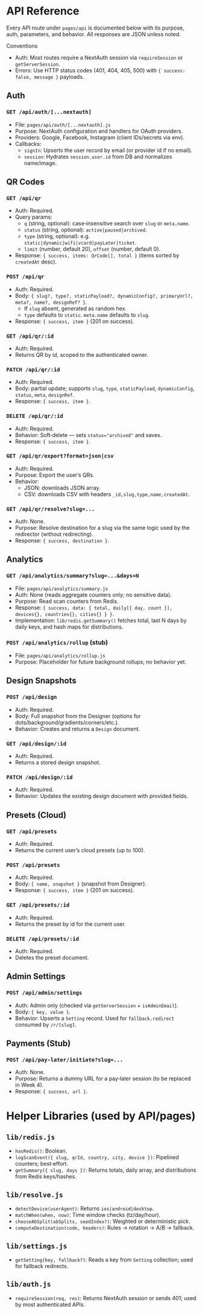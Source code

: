 # API Reference

Every API route under `pages/api` is documented below with its purpose, auth, parameters, and behavior. All responses are JSON unless noted.

Conventions
- Auth: Most routes require a NextAuth session via `requireSession` or `getServerSession`.
- Errors: Use HTTP status codes (401, 404, 405, 500) with `{ success: false, message }` payloads.

## Auth

### `GET /api/auth/[...nextauth]`
- File: `pages/api/auth/[...nextauth].js`
- Purpose: NextAuth configuration and handlers for OAuth providers.
- Providers: Google, Facebook, Instagram (client IDs/secrets via env).
- Callbacks:
  - `signIn`: Upserts the user record by email (or provider id if no email).
  - `session`: Hydrates `session.user.id` from DB and normalizes name/image.

## QR Codes

### `GET /api/qr`
- Auth: Required.
- Query params:
  - `q` (string, optional): case‑insensitive search over `slug` or `meta.name`.
  - `status` (string, optional): `active|paused|archived`.
  - `type` (string, optional): e.g. `static|dynamic|wifi|vcard|payLater|ticket`.
  - `limit` (number, default 20), `offset` (number, default 0).
- Response: `{ success, items: QrCode[], total }` (items sorted by `createdAt` desc).

### `POST /api/qr`
- Auth: Required.
- Body: `{ slug?, type?, staticPayload?, dynamicConfig?, primaryUrl?, meta?, name?, designRef? }`.
  - If `slug` absent, generated as random hex.
  - `type` defaults to `static`. `meta.name` defaults to `slug`.
- Response: `{ success, item }` (201 on success).

### `GET /api/qr/:id`
- Auth: Required.
- Returns QR by id, scoped to the authenticated owner.

### `PATCH /api/qr/:id`
- Auth: Required.
- Body: partial update; supports `slug`, `type`, `staticPayload`, `dynamicConfig`, `status`, `meta`, `designRef`.
- Response: `{ success, item }`.

### `DELETE /api/qr/:id`
- Auth: Required.
- Behavior: Soft‑delete — sets `status="archived"` and saves.
- Response: `{ success, item }`.

### `GET /api/qr/export?format=json|csv`
- Auth: Required.
- Purpose: Export the user’s QRs.
- Behavior:
  - JSON: downloads JSON array.
  - CSV: downloads CSV with headers `_id,slug,type,name,createdAt`.

### `GET /api/qr/resolve?slug=...`
- Auth: None.
- Purpose: Resolve destination for a slug via the same logic used by the redirector (without redirecting).
- Response: `{ success, destination }`.

## Analytics

### `GET /api/analytics/summary?slug=...&days=N`
- File: `pages/api/analytics/summary.js`
- Auth: None (reads aggregate counters only; no sensitive data).
- Purpose: Read scan counters from Redis.
- Response: `{ success, data: { total, daily[{ day, count }], devices{}, countries{}, cities{} } }`.
- Implementation: `lib/redis.getSummary()` fetches total, last N days by daily keys, and hash maps for distributions.

### `POST /api/analytics/rollup` (stub)
- File: `pages/api/analytics/rollup.js`
- Purpose: Placeholder for future background rollups; no behavior yet.

## Design Snapshots

### `POST /api/design`
- Auth: Required.
- Body: Full snapshot from the Designer (options for dots/background/gradients/corners/etc.).
- Behavior: Creates and returns a `Design` document.

### `GET /api/design/:id`
- Auth: Required.
- Returns a stored design snapshot.

### `PATCH /api/design/:id`
- Auth: Required.
- Behavior: Updates the existing design document with provided fields.

## Presets (Cloud)

### `GET /api/presets`
- Auth: Required.
- Returns the current user’s cloud presets (up to 100).

### `POST /api/presets`
- Auth: Required.
- Body: `{ name, snapshot }` (snapshot from Designer).
- Response: `{ success, item }` (201 on success).

### `GET /api/presets/:id`
- Auth: Required.
- Returns the preset by id for the current user.

### `DELETE /api/presets/:id`
- Auth: Required.
- Deletes the preset document.

## Admin Settings

### `POST /api/admin/settings`
- Auth: Admin only (checked via `getServerSession` + `isAdminEmail`).
- Body: `{ key, value }`.
- Behavior: Upserts a `Setting` record. Used for `fallback.redirect` consumed by `/r/[slug]`.

## Payments (Stub)

### `POST /api/pay-later/initiate?slug=...`
- Auth: None.
- Purpose: Returns a dummy URL for a pay‑later session (to be replaced in Week 4).
- Response: `{ success, url }`.

# Helper Libraries (used by API/pages)

## `lib/redis.js`
- `hasRedis()`: Boolean.
- `logScanEvent({ slug, qrId, country, city, device })`: Pipelined counters; best‑effort.
- `getSummary({ slug, days })`: Returns totals, daily array, and distributions from Redis keys/hashes.

## `lib/resolve.js`
- `detectDevice(userAgent)`: Returns `ios|android|desktop`.
- `matchWhen(when, now)`: Time window checks (tz/day/hour).
- `chooseAbSplit(abSplits, seedIndex?)`: Weighted or deterministic pick.
- `computeDestination(code, headers)`: Rules → rotation → A/B → fallback.

## `lib/settings.js`
- `getSetting(key, fallback?)`: Reads a key from `Setting` collection; used for fallback redirects.

## `lib/auth.js`
- `requireSession(req, res)`: Returns NextAuth session or sends 401; used by most authenticated APIs.

